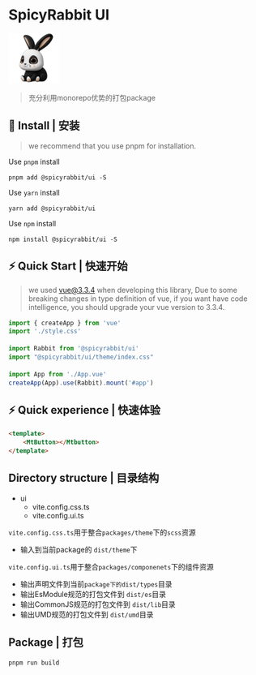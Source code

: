 # SpicyRabbit UI
![logo](../../docs/public/rabbit-small.png)
> 充分利用monorepo优势的打包package


## 🚀 Install | 安装

> we recommend that you use pnpm for installation.

Use `pnpm` install

```shell
pnpm add @spicyrabbit/ui -S
```

Use `yarn` install

```shell
yarn add @spicyrabbit/ui
```

Use `npm` install

```shell
npm install @spicyrabbit/ui -S
```

## ⚡ Quick Start | 快速开始

> we used vue@3.3.4 when developing this library, Due to some breaking changes in type definition of vue, if you want have code intelligence, you should upgrade your vue version to 3.3.4.

```typescript
import { createApp } from 'vue'
import './style.css'

import Rabbit from '@spicyrabbit/ui'
import "@spicyrabbit/ui/theme/index.css"

import App from './App.vue'
createApp(App).use(Rabbit).mount('#app')
```

## ⚡ Quick experience | 快速体验

```html
<template>
    <MtButton></Mtbutton>
</template>
```

## Directory structure | 目录结构

- ui
    - vite.config.css.ts
    - vite.config.ui.ts

`vite.config.css.ts`用于整合`packages/theme`下的`scss`资源
- 输入到当前package的 `dist/theme`下

`vite.config.ui.ts`用于整合`packages/componenets`下的组件资源
- 输出声明文件到当前`package下的dist/types`目录
- 输出EsModule规范的打包文件到 `dist/es`目录
- 输出CommonJS规范的打包文件到 `dist/lib`目录
- 输出UMD规范的打包文件到 `dist/umd`目录

## Package | 打包

```shell
pnpm run build
```

